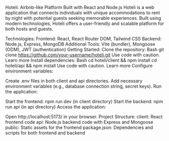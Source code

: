 Hoteli: Airbnb-like Platform Built with React and Node.js
Hoteli is a web application that connects individuals with unique accommodations to rent by night with potential guests seeking memorable experiences. Built using modern technologies, Hoteli offers a user-friendly and scalable platform for both hosts and guests.

Technologies:
Frontend: React, React Router DOM, Tailwind CSS
Backend: Node.js, Express, MongoDB
Additional Tools: Vite (bundler), Mongoose (ODM), JWT (authentication)
Getting Started:
Clone the repository:
Bash
git clone https://github.com/your-username/hoteli.git
Use code with caution. Learn more
Install dependencies:
Bash
cd hoteli/client && npm install
cd hoteli/api && npm install
Use code with caution. Learn more
Configure environment variables:

Create .env files in both client and api directories.
Add necessary environment variables (e.g., database connection string, secret keys).
Run the application:

Start the frontend: npm run dev (in client directory)
Start the backend: npm run api (in api directory)
Access the application:

Open http://localhost:5173/ in your browser.
Project Structure:
client: React frontend code
api: Node.js backend code with Express and Mongoose
public: Static assets for the frontend
package.json: Dependencies and scripts for both frontend and backend
